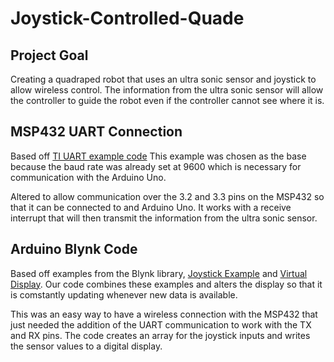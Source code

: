 # Joystick-Controlled-Quade

## Project Goal

Creating a quadraped robot that uses an ultra sonic sensor and joystick to allow wireless control. The information from the ultra sonic sensor will allow the controller to guide the robot even if the controller cannot see where it is.

## MSP432 UART Connection

Based off [TI UART example code](http://dev.ti.com/tirex/explore/node?node=AHgBmlbzFK.HTw3HuKF7Cw__z-lQYNj__LATEST)
This example was chosen as the base because the baud rate was already set at 9600 which is necessary for communication with the Arduino Uno.

Altered to allow communication over the 3.2 and 3.3 pins on the MSP432 so that it can be connected to and Arduino Uno. It works with a receive interrupt that will then transmit the information from the ultra sonic sensor. 

## Arduino Blynk Code

Based off examples from the Blynk library, [Joystick Example](https://examples.blynk.cc/?board=Arduino%20Uno&shield=ESP8266%20WiFi%20Shield&example=Widgets%2FJoystickTwoAxis) and [Virtual Display](https://examples.blynk.cc/?board=Arduino%20Uno&shield=ESP8266%20WiFi%20Shield&example=GettingStarted%2FVirtualPinWrite).
Our code combines these examples and alters the display so that it is comstantly updating whenever new data is available.

This was an easy way to have a wireless connection with the MSP432 that just needed the addition of the UART communication to work with the TX and RX pins. The code creates an array for the joystick inputs and writes the sensor values to a digital display.
